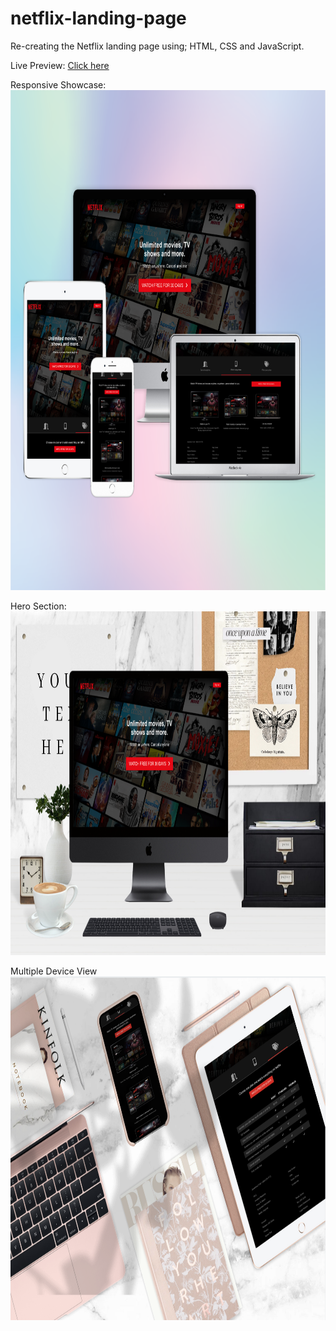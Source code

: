 # netflix-landing-page
Re-creating the Netflix landing page using; HTML, CSS and JavaScript.

Live Preview: [Click here](https://nicolegeorge.github.io/netflix-landing-page/)

Responsive Showcase: </br>
<a href="#" rel="nofollow"><img height="800" src="https://raw.githubusercontent.com/NicoleGeorge/netflix-landing-page/main/screenshots/Netflix%20Showcase.png" style="max-width:100%;" target="_blank"></a>

Hero Section: </br>
<a href="#" rel="nofollow"><img height="550" src="https://raw.githubusercontent.com/NicoleGeorge/netflix-landing-page/main/screenshots/Netflix%20Landing%20Page.png" style="max-width:100%;" target="_blank"></a>

Multiple Device View </br>
<a href="#" rel="nofollow"><img height="550" src="https://raw.githubusercontent.com/NicoleGeorge/netflix-landing-page/main/screenshots/Screen%20Shot%202021-03-13%20at%204.59.28%20pm.png" style="max-width:100%;" target="_blank"></a>
